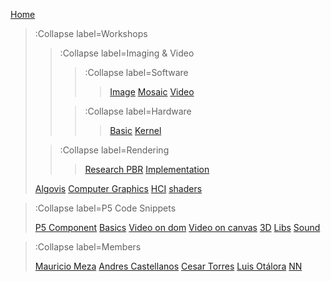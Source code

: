 [Home](/)

> :Collapse label=Workshops
> 
> > :Collapse label=Imaging & Video
> >
> > > :Collapse label=Software
> > > > [Image](/docs/workshops/imaging)
> > > > [Mosaic](/docs/workshops/ascii)
> > > > [Video](/docs/workshops/video)
> >
> > > :Collapse label=Hardware
> > > > [Basic](/docs/workshops/imaging-hardware)
> > > > [Kernel](/docs/workshops/kernel-hardware)
> 
> > :Collapse label=Rendering 
> > > [Research PBR](/docs/workshops/pbr)
> > > [Implementation](/docs/workshops/rendering) 
>
> [Algovis](/docs/workshops/algovis)
> [Computer Graphics](/docs/workshops/cg)
> [HCI](/docs/workshops/hci)
> [shaders](/docs/workshops/shaders)

> :Collapse label=P5 Code Snippets
> 
> [P5 Component](/docs/snippets/component)
> [Basics](/docs/snippets/basic)
> [Video on dom](/docs/snippets/video-dom)
> [Video on canvas](/docs/snippets/video-canvas)
> [3D](/docs/snippets/3d)
> [Libs](/docs/snippets/lib)
> [Sound](/docs/snippets/sound)

> :Collapse label=Members
> 
> [Mauricio Meza](/docs/members/mauricio-meza)
> [Andres Castellanos](/docs/members/afcastellanosn)
> [Cesar Torres](/docs/members/cesar-torres)
> [Luis Otálora](/docs/members/luis-otalora)
> [NN](/docs/members/nn)